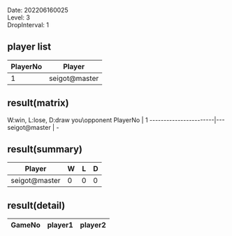 Date: 202206160025  
Level: 3  
DropInterval: 1  
## player list
PlayerNo  |  Player
----------|---------------
1         |  seigot@master
## result(matrix)
W:win, L:lose, D:draw
you\opponent PlayerNo  |  1
-----------------------|---
seigot@master          |  -
## result(summary)
Player         |  W  |  L  |  D
---------------|-----|-----|---
seigot@master  |  0  |  0  |  0
## result(detail)
GameNo  |  player1  |  player2
--------|-----------|---------
